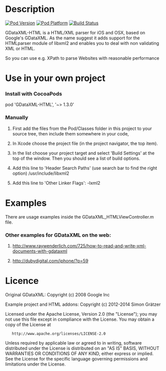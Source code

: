 # Description #

[![Pod Version](http://img.shields.io/cocoapods/v/GDataXML-HTML.svg?style=flat)](http://cocoadocs.org/docsets/GDataXML-HTML/)
[![Pod Platform](http://img.shields.io/cocoapods/p/GDataXML-HTML.svg?style=flat)](http://cocoadocs.org/docsets/GDataXML-HTML/)
[![Build Status](https://travis-ci.org/graetzer/GDataXML-HTML.svg?branch=master)](https://travis-ci.org/graetzer/GDataXML-HTML)

GDataXML-HTML is a HTML/XML parser for iOS and OSX, based on Google's GDataXML. As the name suggest it adds support for the HTMLparser module of libxml2 and enables you to deal with non validating XML or HTML.

So you can use e.g. XPath to parse Websites with reasonable performance

# Use in your own project #

### Install with CocoaPods

pod 'GDataXML-HTML', '~> 1.3.0'

### Manually ###

1. First add the files from the Pod/Classes folder in this project to your source tree, then include them somewhere in your code,

2. In Xcode choose the project file (in the project navigator, the top item).

3. In the list choose your project target and select 'Build Settings' at the top of the window.
Then you should see a list of build options.

4. Add this line to 'Header Search Paths' (use search bar to find the right option)
/usr/include/libxml2

5. Add this line to 'Other Linker Flags':
-lxml2

# Examples #
There are usage examples inside the GDataXML_HTMLViewController.m file.

### Other examples for GDataXML on the web: ###

1. http://www.raywenderlich.com/725/how-to-read-and-write-xml-documents-with-gdataxml

2. http://dubydigital.com/iphone/?p=59

# Licence #
Original GDataXML:
Copyright (c) 2008 Google Inc

Example project and HTML addons:
Copyright (c) 2012-2014 Simon Grätzer

   Licensed under the Apache License, Version 2.0 (the "License");
   you may not use this file except in compliance with the License.
   You may obtain a copy of the License at

       http://www.apache.org/licenses/LICENSE-2.0

   Unless required by applicable law or agreed to in writing, software
   distributed under the License is distributed on an "AS IS" BASIS,
   WITHOUT WARRANTIES OR CONDITIONS OF ANY KIND, either express or implied.
   See the License for the specific language governing permissions and
   limitations under the License.
